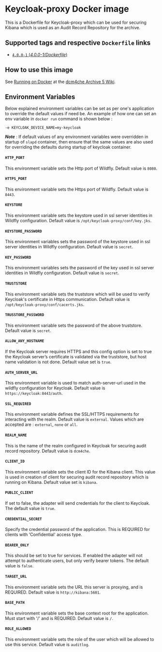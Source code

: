 # Keycloak-proxy Docker image

This is a Dockerfile for Keycloak-proxy which can be used for securing Kibana which is used as an Audit Record Repository for the archive.

## Supported tags and respective `Dockerfile` links

- [`4.0.0-1` (*4.0.0-1/Dockerfile*)](https://github.com/dcm4che-dockerfiles/keycloak-proxy/blob/master/Dockerfile)

## How to use this image

See [Running on Docker](https://github.com/dcm4che/dcm4chee-arc-light/wiki/Running-on-Docker) at the
[dcm4che Archive 5 Wiki](https://github.com/dcm4che/dcm4chee-arc-light/wiki).

## Environment Variables 

Below explained environment variables can be set as per one's application to override the default values if need be.
An example of how one can set an env variable in `docker run` command is shown below :

    -e KEYCLOAK_DEVICE_NAME=my-keycloak

_**Note**_ : If default values of any environment variables were overridden in startup of `slapd` container, 
then ensure that the same values are also used for overriding the defaults during startup of keycloak container. 

#### `HTTP_PORT`

This environment variable sets the Http port of Wildfly. Default value is `8080`.

#### `HTTPS_PORT`

This environment variable sets the Https port of Wildfly. Default value is `8443`.

#### `KEYSTORE`

This environment variable sets the keystore used in ssl server identities in Wildfly configuration. Default value is 
`/opt/keycloak-proxy/conf/key.jks`.

#### `KEYSTORE_PASSWORD`

This environment variables sets the password of the keystore used in ssl server identities in Wildfly configuration. Default value is `secret`.

#### `KEY_PASSWORD`

This environment variables sets the password of the key used in ssl server identities in Wildfly configuration. Default value is `secret`.

#### `TRUSTSTORE`

This environment variable sets the truststore which will be used to verify Keycloak's certificate in Https communication.
Default value is `/opt/keycloak-proxy/conf/cacerts.jks`.

#### `TRUSSTORE_PASSWORD`

This environment variable sets the password of the above truststore. Default value is `secret`.

#### `ALLOW_ANY_HOSTNAME`

If the Keycloak server requires HTTPS and this config option is set to true the Keycloak server’s certificate is 
validated via the truststore, but host name validation is not done. Default value set is `true`.

#### `AUTH_SERVER_URL`

This environment variable is used to match auth-server-url used in the wildfly configuration for Keycloak. Default value is 
`https://keycloak:8443/auth`.

#### `SSL_REQUIRED`

This environment variable defines the SSL/HTTPS requirements for interacting with the realm. Default value is `external`.
Values which are accepted are : `external`, `none` or `all`.

#### `REALM_NAME`

This is the name of the realm configured in Keycloak for securing audit record repository. Default value is `dcm4che`. 

#### `CLIENT_ID`

This environment variable sets the client ID for the Kibana client. This value is used in creation of client for securing 
audit record repository which is running on Kibana. Default value set is `kibana`.

#### `PUBLIC_CLIENT`

If set to false, the adapter will send credentials for the client to Keycloak. The default value is `true`.

#### `CREDENTIAL_SECRET`

Specify the credential password of the application. This is REQUIRED for clients with 'Confidential' access type.

#### `BEARER_ONLY`

This should be set to true for services. If enabled the adapter will not attempt to authenticate users,
but only verify bearer tokens. The default value is `false`.

#### `TARGET_URL`

This environment variable sets the URL this server is proxying, and is REQUIRED. Default value is `http://kibana:5601`.

#### `BASE_PATH`

This environment variable sets the base context root for the application. Must start with '/' and is REQUIRED. Default 
value is `/`.

#### `ROLE_ALLOWED`

This environment variable sets the role of the user which will be allowed to use this service. Default value is `auditlog`.